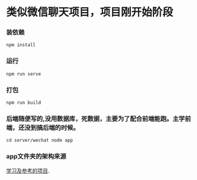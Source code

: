 # 类似微信聊天项目，项目刚开始阶段

### 装依赖
```
npm install
```

### 运行
```
npm run serve
```

### 打包
```
npm run build
```
### 后端随便写的,没用数据库，死数据，主要为了配合前端能跑。主学前端，还没到搞后端的时候。
```
cd server/wechat node app
```

### app文件夹的架构来源
[学习及参考的项目](https://gitee.com/oimchat/oim-e).
